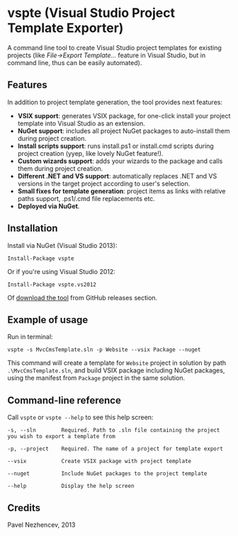 vspte (Visual Studio Project Template Exporter)
===============================================

A command line tool to create Visual Studio project templates for existing projects (like *File->Export Template...* feature in Visual Studio, but in command line, thus can be easily automated).


Features
--------

In addition to project template generation, the tool provides next features:

 - **VSIX support**: generates VSIX package, for one-click install your project template into Visual Studio as an extension.
 - **NuGet support**: includes all project NuGet packages to auto-install them during project creation.
 - **Install scripts support**: runs install.ps1 or install.cmd scripts during project creation (yyep, like lovely NuGet feature!).
 - **Custom wizards support**: adds your wizards to the package and calls them during project creation.
 - **Different .NET and VS support**: automatically replaces .NET and VS versions in the target project according to user's selection.
 - **Small fixes for template generation**: project items as links with relative paths support, .ps1/.cmd file replacements etc.
 - **Deployed via NuGet**.


Installation
------------

Install via NuGet (Visual Studio 2013):

    Install-Package vspte
    
Or if you're using Visual Studio 2012:

    Install-Package vspte.vs2012

Of [download the tool](https://github.com/whyleee/vspte/releases) from GitHub releases section.


Example of usage
----------------

Run in terminal:

    vspte -s MvcCmsTemplate.sln -p Website --vsix Package --nuget

This command will create a template for `Website` project in solution by path `.\MvcCmsTemplate.sln`, and build VSIX package including NuGet packages, using the manifest from `Package` project in the same solution.


Command-line reference
----------------------

Call `vspte` or `vspte --help` to see this help screen:

    -s, --sln        Required. Path to .sln file containing the project you wish to export a template from
    
    -p, --project    Required. The name of a project for template export
    
    --vsix           Create VSIX package with project template
    
    --nuget          Include NuGet packages to the project template
    
    --help           Display the help screen


Credits
-------

Pavel Nezhencev, 2013
